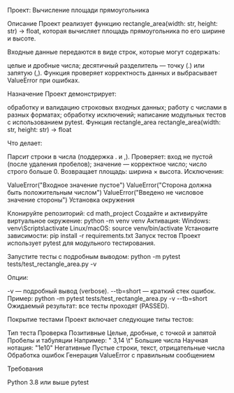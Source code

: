 Проект: Вычисление площади прямоугольника

Описание
Проект реализует функцию rectangle_area(width: str, height: str) -> float, которая вычисляет площадь прямоугольника по его ширине и высоте.

Входные данные передаются в виде строк, которые могут содержать:

целые и дробные числа;
десятичный разделитель — точку (.) или запятую (,).
Функция проверяет корректность данных и выбрасывает ValueError при ошибках.

Назначение
Проект демонстрирует:

обработку и валидацию строковых входных данных;
работу с числами в разных форматах;
обработку исключений;
написание модульных тестов с использованием pytest.
Функция rectangle_area
rectangle_area(width: str, height: str) -> float

Что делает:

Парсит строки в числа (поддержка . и ,).
Проверяет:
вход не пустой (после удаления пробелов);
значение — корректное число;
число строго больше 0.
Возвращает площадь: ширина × высота.
Исключения:

ValueError("Входное значение пустое")
ValueError("Сторона должна быть положительным числом")
ValueError("Введено не числовое значение стороны")
Установка окружения

Клонируйте репозиторий:
cd math_project
Создайте и активируйте виртуальное окружение:
python -m venv venv
Активация:
Windows:
venv\Scripts\activate
Linux/macOS:
source venv/bin/activate
Установите зависимости:
pip install -r requirements.txt
Запуск тестов
Проект использует pytest для модульного тестирования.

Запустите тесты с подробным выводом:
python -m pytest tests/test_rectangle_area.py -v

Опции:

-v — подробный вывод (verbose).
--tb=short — краткий стек ошибок.
Пример:
python -m pytest tests/test_rectangle_area.py -v --tb=short
Ожидаемый результат: все тесты проходят (PASSED).

Покрытие тестами
Проект включает следующие типы тестов:

Тип теста Проверка
Позитивные Целые, дробные, с точкой и запятой
Пробелы и табуляции Например: " 3,14 \t"
Большие числа Научная нотация: "1e10"
Негативные Пустые строки, текст, отрицательные числа
Обработка ошибок Генерация ValueError с правильным сообщением

Требования

Python 3.8 или выше
pytest
